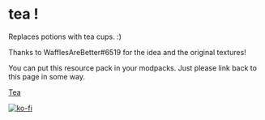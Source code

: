 # tea !

Replaces potions with tea cups. :)

Thanks to WafflesAreBetter#6519 for the idea and the original textures!

You can put this resource pack in your modpacks. Just please link back to this page in some way.

[Tea](https://github.com/theendercore/tea/blob/master/pack.png)


[![ko-fi](https://ko-fi.com/img/githubbutton_sm.svg)](https://ko-fi.com/M4M7DWJCH)